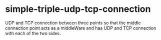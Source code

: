 # simple-triple-udp-tcp-connection
UDP and TCP connection between three points so that the middle connection point acts as a middleWare and has UDP and TCP connection with each of the two sides.
